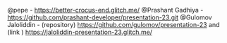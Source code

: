@pepe - https://better-crocus-end.glitch.me/
@Prashant Gadhiya - https://github.com/prashant-developer/presentation-23.git
@Gulomov Jaloliddin - (repository) https://github.com/gulomov/presentation-23 and (link ) https://jaloliddin-presentation-23.glitch.me/
